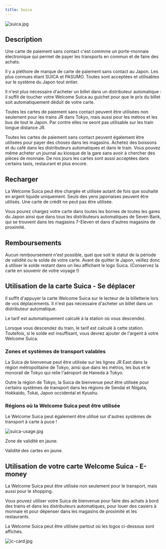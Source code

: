 ```yaml
---
title: Suica
---
```


![suica.jpg](/images/suica.jpg)

## Description

Une carte de paiement sans contact c'est commme un porte-monnaie électronique qui permet de payer les transports en commun et de faire des achats.

Il y a pléthore de marque de carte de paiement sans contact au Japon. Les plus connues étant SUICA et PASUMO. Toutes sont acceptées et utilisables sur le système du Japon tout entier.

Il n'est plus nécessaire d'acheter un billet dans un distributeur automatique : il suffit de toucher votre Welcome Suica au guichet pour que le prix du billet soit automatiquement déduit de votre carte.

Toutes les cartes de paiement sans contact peuvent être utilisées non seulement pour les trains JR dans Tokyo, mais aussi pour les métros et les bus de tout le Japon. Par contre elles ne seont pas utilisable sur les train longue distance JR.

Toutes les cartes de paiement sans contact peuvent également être utilisées pour payer des choses dans les magasins. Achetez des boissons et du café dans les distributeurs automatiques et dans le train. Vous pouvez même acheter un journal au kiosque de la gare sans avoir à chercher des pièces de monnaie. De nos jours les cartes sont aussi acceptées dans certains taxis, restaurant et plus encore.

## Recharger

La Welcome Suica peut être chargée et utilisée autant de fois que souhaité en argent liquide uniquement. Seuls des yens japonaises peuvent être utilisés. Une carte de crédit ne peut pas être utilisée.

Vous pourez chargez votre carte dans toutes les bornes de toutes les gares du Japon ainsi que dans tous les distributeurs automatiques de Seven Bank, qui se trouvent dans les magasins 7-Eleven et dans d'autres magasins de proximité.

## Remboursements

Aucun remboursement n'est possible, quel que soit le statut de la période de validité ou le solde de votre carte. Avant de quitter le Japon, veillez donc à utiliser le solde restant dans un lieu affichant le logo Suica. (Conservez la carte en souvenir de votre voyage !)

## Utilisation de la carte Suica - Se déplacer

Il suffit d'appuyer la carte Welcome Suica sur le lecteur de la billetterie lors de vos déplacements. Il n'est pas nécessaire d'acheter un billet dans un distributeur automatique.

Le tarif est automatiquement calculé à la station où vous descendez.

Lorsque vous descendez du train, le tarif est calculé à cette station. Toutefois, si le solde est insuffisant, vous devrez ajouter de l'argent à votre Welcome Suica.

### Zones et systèmes de transport valables

La Suica de bienvenue peut être utilisée sur les lignes JR East dans la région métropolitaine de Tokyo, ainsi que dans les métros, les bus et le monorail de Tokyo qui relie l'aéroport de Haneda à Tokyo.

Outre la région de Tokyo, la Suica de bienvenue peut être utilisée pour certains systèmes de transport dans les régions de Sendai et Niigata, Hokkaido, Tokai, Japon occidental et Kyushu.

### Régions où la Welcome Suica peut être utilisée

Le Welcome Suica peut également être utilisé sur d'autres systèmes de transport à carte à puce !

![suica-usage.jpg](/images/suica-usage.jpg)

Zone de validité en jaune.

Validité des cartes en jaune.

## Utilisation de votre carte Welcome Suica - E-money

La Welcome Suica peut être utilisée non seulement pour le transport, mais aussi pour le shopping.

Vous pouvez utiliser votre Suica de bienvenue pour faire des achats à bord des trains et dans les distributeurs automatiques, pour louer des casiers à monnaie et pour dépenser dans les magasins de proximité et les restaurants.

La Welcome Suica peut être utilisée partout où les logos ci-dessous sont affichés.

![ic-card.jpg](/images/ic-card.jpg)